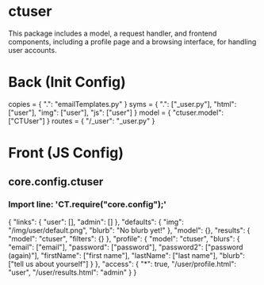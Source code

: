 # ctuser
This package includes a model, a request handler, and frontend components, including a profile page and a browsing interface, for handling user accounts.


# Back (Init Config)

copies = {
	".": "emailTemplates.py"
}
syms = {
	".": ["_user.py"],
	"html": ["user"],
	"img": ["user"],
	"js": ["user"]
}
model = {
	"ctuser.model": ["CTUser"]
}
routes = {
	"/_user": "_user.py"
}


# Front (JS Config)

## core.config.ctuser
### Import line: 'CT.require("core.config");'
{
	"links": {
		"user": [],
		"admin": []
	},
	"defaults": {
		"img": "/img/user/default.png",
		"blurb": "No blurb yet!"
	},
	"model": {},
	"results": {
		"model": "ctuser",
		"filters": {}
	},
	"profile": {
		"model": "ctuser",
		"blurs": {
			"email": ["email"],
			"password": ["password"],
			"password2": ["password (again)"],
			"firstName": ["first name"],
			"lastName": ["last name"],
			"blurb": ["tell us about yourself"]
		}
	},
	"access": {
		"*": true,
		"/user/profile.html": "user",
		"/user/results.html": "admin"
	}
}